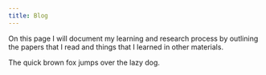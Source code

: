 ```yaml
---
title: Blog
---
```

On this page I will document my learning and research process by outlining the papers that I read and things that I learned in other materials.

<p class="font-mono ...">
  The quick brown fox jumps over the lazy dog.
</p>
